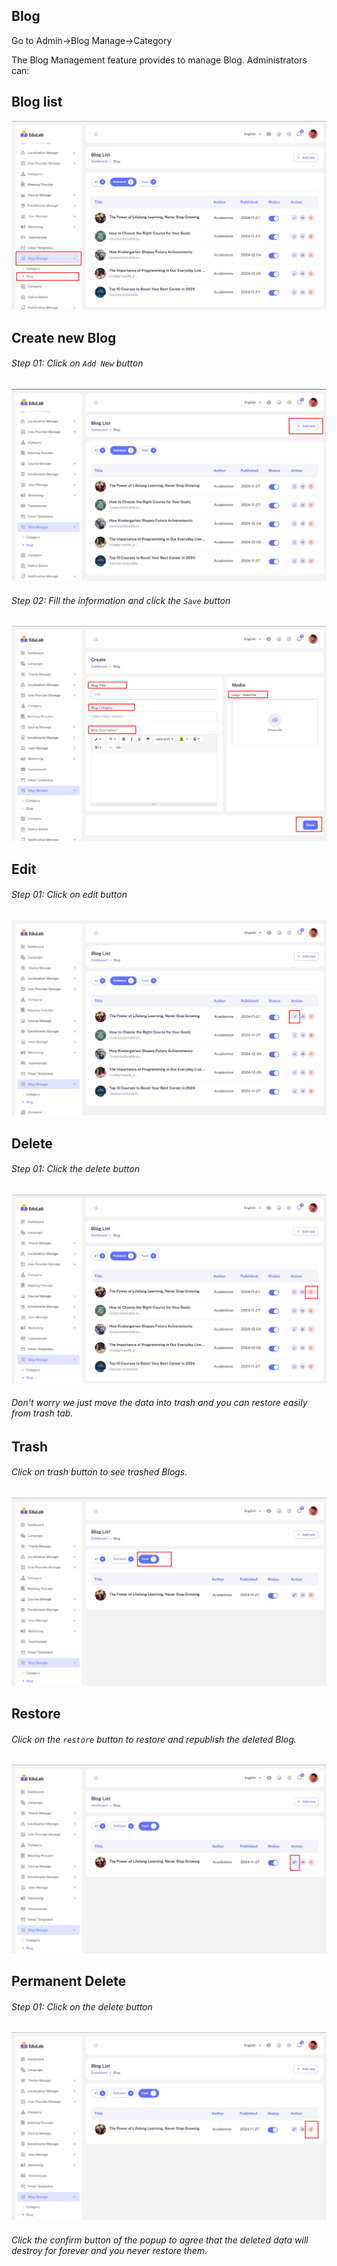 ## Blog

Go to Admin->Blog Manage->Category

The Blog Management feature provides to manage Blog. Administrators can:

## <strong>Blog list</strong>

![src](/assets/lms/images/blog-manage/blog/list.png)

## <strong>Create new Blog</strong>

###### Step 01: Click on `Add New` button

![src](/assets/lms/images/blog-manage/blog/add.png)

###### Step 02: Fill the information and click the `Save` button

![src](/assets/lms/images/blog-manage/blog/add-new.png)

## Edit

###### Step 01: Click on edit button

![src](/assets/lms/images/blog-manage/blog/edit.png)

## Delete

###### Step 01: Click the delete button

![src](/assets/lms/images/blog-manage/blog/delete.png)

###### Don't worry we just move the data into trash and you can restore easily from trash tab.

## Trash

###### Click on trash button to see trashed Blogs.

![src](/assets/lms/images/blog-manage/blog/trash-list.png)

## Restore

###### Click on the `restore` button to restore and republish the deleted Blog.

![src](/assets/lms/images/blog-manage/blog/restore.png)

## Permanent Delete

###### Step 01: Click on the delete button

![src](/assets/lms/images/blog-manage/blog/trash-delete.png)

###### Click the confirm button of the popup to agree that the deleted data will destroy for forever and you never restore them.
